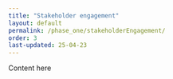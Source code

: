 ```yaml
---
title: "Stakeholder engagement"
layout: default
permalink: /phase_one/stakeholderEngagement/
order: 3
last-updated: 25-04-23
---
```


Content here

